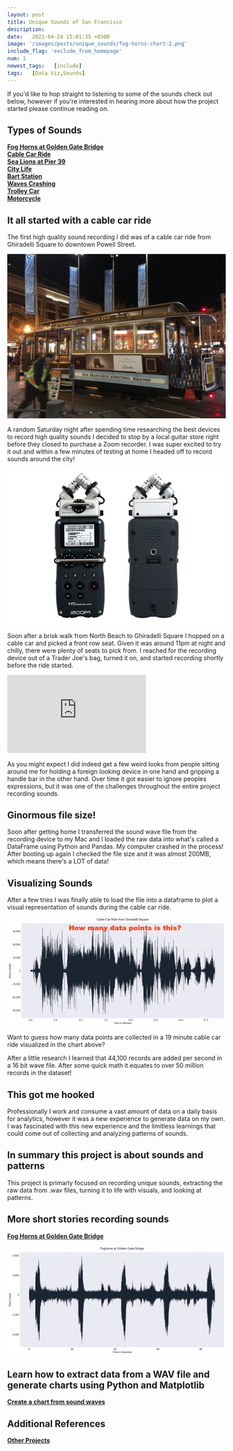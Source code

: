 ```yaml
---
layout: post
title: Unique Sounds of San Francisco
description: 
date:   2021-04-24 15:01:35 +0300
image: '/images/posts/unique_sounds/fog-horns-chart-2.png'
include_flag: 'exclude_from_homepage'
num: 1
newest_tags:   [include]
tags:   [Data Viz,Sounds]
---
```


If you'd like to hop straight to listening to some of the sounds check out  below, however if you're interested in hearing more about how the project started please continue reading on.

## Types of Sounds
[**Fog Horns at Golden Gate Bridge**](https://youtu.be/frOqXoIqC7o)  
[**Cable Car Ride**](https://youtu.be/B_cwgXwMzAk)  
[**Sea Lions at Pier 39**](https://youtu.be/3RpASyt_ieY)   
[**City Life**](https://youtu.be/jbY4DzaIAjg)  
[**Bart Station**](https://youtu.be/8X0cMMIQj24)  
[**Waves Crashing**](https://youtu.be/vP7qlhbOmRo)  
[**Trolley Car**](https://youtu.be/DnImCJR0tBM)  
[**Motorcycle**](https://youtu.be/vBJ4pZHT5Z4)  

## It all started with a cable car ride
The first high quality sound recording I did was of a cable car ride from Ghiradelli Square to downtown Powell Street. 

![](/images/sounds/cable-car-ride-night.jpg)

A random Saturday night after spending time researching the best devices to record high quality sounds I decided to stop by a local guitar store right before they closed to purchase a Zoom recorder. I was super excited to try it out and within a few minutes of testing at home I headed off to record sounds around the city! 

![](/images/sounds/zoom-recorder.jpg)

Soon after a brisk walk from North Beach to Ghiradelli Square I hopped on a cable car and picked a front row seat. Given it was around 11pm at night and chilly, there were plenty of seats to pick from. I reached for the recording device out of a Trader Joe's bag, turned it on, and started recording shortly before the ride started. 

<iframe src="https://www.youtube.com/embed/B_cwgXwMzAk" width="320" height="180" frameborder="0" allow="autoplay; fullscreen" allowfullscreen></iframe>

As you might expect I did indeed get a few weird looks from people sitting around me for holding a foreign looking device in one hand and gripping a handle bar in the other hand. Over time it got easier to ignore peoples expressions, but it was one of the challenges throughout the entire project recording sounds.

## Ginormous file size!
Soon after getting home I transferred the sound wave file from the recording device to my Mac and I loaded the raw data into what's called a DataFrame using Python and Pandas. My computer crashed in the process! After booting up again I checked the file size and it was almost 200MB, which means there's a LOT of data! 

## Visualizing Sounds
After a few tries I was finally able to load the file into a dataframe to plot a visual representation of sounds during the cable car ride. 

![](/images/sounds/cable-car-ride.png)

Want to guess how many data points are collected in a 19 minute cable car ride visualized in the chart above?

After a little research I learned that 44,100 records are added per second in a 16 bit wave file. After some quick math it equates to over 50 million records in the dataset!

## This got me hooked
Professionally I work and consume a vast amount of data on a daily basis for analytics, however it was a new experience to generate data on my own. I was fascinated with this new experience and the limitless learnings that could come out of collecting and analyzing patterns of sounds.  

## In summary this project is about sounds and patterns
This project is primarly focused on recording unique sounds, extracting the raw data from .wav files, turning it to life with visuals, and looking at patterns.  

## More short stories recording sounds 
[**Fog Horns at Golden Gate Bridge**](/fog-horns-at-golden-gate-bridge)  

![](/images/sounds/fog-horns-chart-1.png)

## Learn how to extract data from a WAV file and generate charts using Python and Matplotlib
[**Create a chart from sound waves**](/read-wav-files-and-chart-with-matplotlib)  

## Additional References
[**Other Projects**](/projects)  


